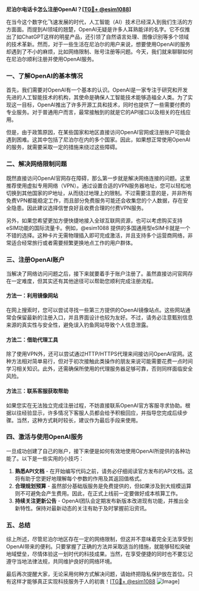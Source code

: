 **尼泊尔电话卡怎么注册OpenAI？[[TG💪+ @esim1088](https://t.me/s/esim1088)]**

在当今这个数字化飞速发展的时代，人工智能（AI）技术已经深入到我们生活的方方面面。而提到AI领域的翘楚，OpenAI无疑是许多人耳熟能详的名字。它不仅推出了如ChatGPT这样的明星产品，还引领了自然语言处理、图像识别等多个领域的技术革新。然而，对于一些生活在尼泊尔的用户来说，想要使用OpenAI的服务却遇到了不小的麻烦，比如网络限制、账号注册等问题。今天，我们就来聊聊如何在尼泊尔顺利注册并使用OpenAI服务。

### 一、了解OpenAI的基本情况

首先，我们需要对OpenAI有一个基本的认识。OpenAI是一家专注于研究和开发先进的人工智能技术的机构，其使命是确保人工智能技术能够造福全人类。为了实现这一目标，OpenAI推出了许多开源工具和技术，同时也提供了一些需要付费的专业服务。对于普通用户而言，最常接触到的就是它的API接口以及相关的在线应用。

但是，由于政策原因，在某些国家和地区直接访问OpenAI官网或注册账户可能会遇到困难。这其中包括了尼泊尔在内的多个国家。因此，如果想正常使用OpenAI的服务，就需要采取一定的措施来绕过这些障碍。

### 二、解决网络限制问题

既然直接访问OpenAI官网存在障碍，那么第一步就是解决网络连接的问题。这里推荐使用虚拟专用网络（VPN）。通过设置合适的VPN服务器地址，您可以轻松地切换到其他国家的IP地址，从而绕过地理上的限制。不过需要注意的是，并非所有免费VPN都能稳定工作，而且部分免费服务可能还会收集您的个人数据，存在安全隐患。因此建议选择信誉良好且收费合理的付费VPN服务。

另外，如果您希望更加方便快捷地接入全球互联网资源，也可以考虑购买支持eSIM功能的国际流量卡。例如，@esim1088 提供的多国通用型eSIM卡就是一个不错的选择。这种卡片无需物理插入即可完成激活，并且支持多个运营商网络，非常适合经常旅行或者需要频繁更换地点工作的用户群体。

### 三、注册OpenAI账户

当解决了网络访问问题之后，接下来就要着手于账户注册了。虽然直接访问官网存在一定难度，但其实还有其他途径可以帮助您顺利完成注册流程。

#### 方法一：利用镜像网站
在网上搜索时，您可以尝试寻找一些第三方提供的OpenAI镜像站点。这些网站通常会保留最新的注册入口，并且界面设计也较为友好。不过，请务必注意甄别信息来源的真实性与安全性，避免误入钓鱼网站导致个人信息泄露。

#### 方法二：借助代理工具
除了使用VPN外，还可以尝试通过HTTP/HTTPS代理来间接访问OpenAI官网。这种方法相对简单易行，但对于初次接触此类操作的朋友来说可能需要花费一点时间学习相关知识。此外，还需确保所使用的代理服务器足够可靠，否则同样面临安全风险。

#### 方法三：联系客服获取帮助
如果您实在无法独立完成注册过程，不妨直接联系OpenAI官方客服寻求协助。根据以往经验显示，许多情况下客服人员都会给予积极回应，并指导您完成后续步骤。当然，这种方式耗时较长，建议作为最后手段来使用。

### 四、激活与使用OpenAI服务

一旦成功创建了自己的账户，接下来便是如何有效地使用OpenAI所提供的各种功能了。以下是一些实用的小技巧：

1. **熟悉API文档** - 在开始编写代码之前，请务必仔细阅读官方发布的API文档。这将有助于您更好地理解每个参数的作用及其返回值格式。
2. **合理规划预算** - 虽然部分基础版服务是免费提供的，但如果涉及到大规模运算则不可避免会产生费用。因此，在正式上线前一定要做好成本核算工作。
3. **持续关注更新公告** - OpenAI团队会定期发布新版本改进现有功能，并推出全新特性。保持对最新动态的关注有助于及时掌握前沿资讯。

### 五、总结

综上所述，尽管尼泊尔地区存在一定的网络限制，但这并不意味着完全无法享受到OpenAI带来的便利。只要掌握了正确的方法并采取适当的措施，就能够轻松突破地域壁垒，尽情体验这一划时代的科技成果。当然，在享受便捷的同时也不要忘记遵守当地法律法规，共同维护良好的网络环境。

最后再次提醒大家，无论采用何种方式解决问题，请始终把隐私保护放在首位。只有这样才能够真正实现科技服务于人的初衷！[[TG💪+ @esim1088](https://t.me/s/esim1088) ![Image](https://i.postimg.cc/4NQfJmqS/Snipaste-2025-05-13-00-14-12.png)]